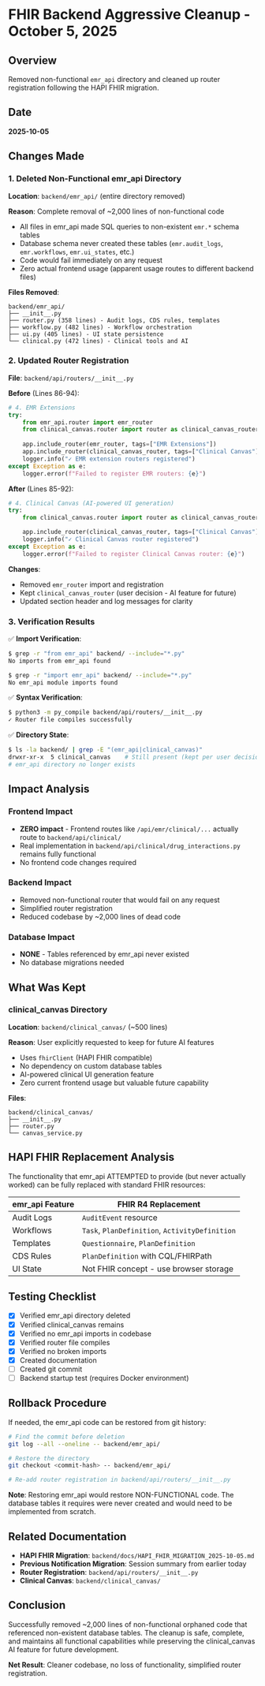 # FHIR Backend Aggressive Cleanup - October 5, 2025

## Overview
Removed non-functional `emr_api` directory and cleaned up router registration following the HAPI FHIR migration.

## Date
**2025-10-05**

## Changes Made

### 1. Deleted Non-Functional emr_api Directory
**Location**: `backend/emr_api/` (entire directory removed)

**Reason**: Complete removal of ~2,000 lines of non-functional code
- All files in emr_api made SQL queries to non-existent `emr.*` schema tables
- Database schema never created these tables (`emr.audit_logs`, `emr.workflows`, `emr.ui_states`, etc.)
- Code would fail immediately on any request
- Zero actual frontend usage (apparent usage routes to different backend files)

**Files Removed**:
```
backend/emr_api/
├── __init__.py
├── router.py (358 lines) - Audit logs, CDS rules, templates
├── workflow.py (482 lines) - Workflow orchestration 
├── ui.py (405 lines) - UI state persistence
└── clinical.py (472 lines) - Clinical tools and AI
```

### 2. Updated Router Registration
**File**: `backend/api/routers/__init__.py`

**Before** (Lines 86-94):
```python
# 4. EMR Extensions
try:
    from emr_api.router import emr_router
    from clinical_canvas.router import router as clinical_canvas_router
    
    app.include_router(emr_router, tags=["EMR Extensions"])
    app.include_router(clinical_canvas_router, tags=["Clinical Canvas"])
    logger.info("✓ EMR extension routers registered")
except Exception as e:
    logger.error(f"Failed to register EMR routers: {e}")
```

**After** (Lines 85-92):
```python
# 4. Clinical Canvas (AI-powered UI generation)
try:
    from clinical_canvas.router import router as clinical_canvas_router

    app.include_router(clinical_canvas_router, tags=["Clinical Canvas"])
    logger.info("✓ Clinical Canvas router registered")
except Exception as e:
    logger.error(f"Failed to register Clinical Canvas router: {e}")
```

**Changes**:
- Removed `emr_router` import and registration
- Kept `clinical_canvas_router` (user decision - AI feature for future)
- Updated section header and log messages for clarity

### 3. Verification Results

✅ **Import Verification**:
```bash
$ grep -r "from emr_api" backend/ --include="*.py"
No imports from emr_api found

$ grep -r "import emr_api" backend/ --include="*.py"
No emr_api module imports found
```

✅ **Syntax Verification**:
```bash
$ python3 -m py_compile backend/api/routers/__init__.py
✓ Router file compiles successfully
```

✅ **Directory State**:
```bash
$ ls -la backend/ | grep -E "(emr_api|clinical_canvas)"
drwxr-xr-x  5 clinical_canvas    # Still present (kept per user decision)
# emr_api directory no longer exists
```

## Impact Analysis

### Frontend Impact
- **ZERO impact** - Frontend routes like `/api/emr/clinical/...` actually route to `backend/api/clinical/` 
- Real implementation in `backend/api/clinical/drug_interactions.py` remains fully functional
- No frontend code changes required

### Backend Impact
- Removed non-functional router that would fail on any request
- Simplified router registration
- Reduced codebase by ~2,000 lines of dead code

### Database Impact
- **NONE** - Tables referenced by emr_api never existed
- No database migrations needed

## What Was Kept

### clinical_canvas Directory
**Location**: `backend/clinical_canvas/` (~500 lines)

**Reason**: User explicitly requested to keep for future AI features
- Uses `fhirClient` (HAPI FHIR compatible)
- No dependency on custom database tables
- AI-powered clinical UI generation feature
- Zero current frontend usage but valuable future capability

**Files**:
```
backend/clinical_canvas/
├── __init__.py
├── router.py
└── canvas_service.py
```

## HAPI FHIR Replacement Analysis

The functionality that emr_api ATTEMPTED to provide (but never actually worked) can be fully replaced with standard FHIR resources:

| emr_api Feature | FHIR R4 Replacement |
|----------------|---------------------|
| Audit Logs | `AuditEvent` resource |
| Workflows | `Task`, `PlanDefinition`, `ActivityDefinition` |
| Templates | `Questionnaire`, `PlanDefinition` |
| CDS Rules | `PlanDefinition` with CQL/FHIRPath |
| UI State | Not FHIR concept - use browser storage |

## Testing Checklist

- [x] Verified emr_api directory deleted
- [x] Verified clinical_canvas remains
- [x] Verified no emr_api imports in codebase
- [x] Verified router file compiles
- [x] Verified no broken imports
- [x] Created documentation
- [ ] Created git commit
- [ ] Backend startup test (requires Docker environment)

## Rollback Procedure

If needed, the emr_api code can be restored from git history:

```bash
# Find the commit before deletion
git log --all --oneline -- backend/emr_api/

# Restore the directory
git checkout <commit-hash> -- backend/emr_api/

# Re-add router registration in backend/api/routers/__init__.py
```

**Note**: Restoring emr_api would restore NON-FUNCTIONAL code. The database tables it requires were never created and would need to be implemented from scratch.

## Related Documentation

- **HAPI FHIR Migration**: `backend/docs/HAPI_FHIR_MIGRATION_2025-10-05.md`
- **Previous Notification Migration**: Session summary from earlier today
- **Router Registration**: `backend/api/routers/__init__.py`
- **Clinical Canvas**: `backend/clinical_canvas/`

## Conclusion

Successfully removed ~2,000 lines of non-functional orphaned code that referenced non-existent database tables. The cleanup is safe, complete, and maintains all functional capabilities while preserving the clinical_canvas AI feature for future development.

**Net Result**: Cleaner codebase, no loss of functionality, simplified router registration.

